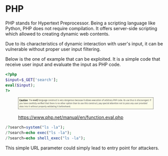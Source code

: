 # PHP

PHP stands for Hypertext Preprocessor. Being a scripting language like Python, PHP does not require compilation. It offers server-side scripting which allowed to creating dynamic web contents.&#x20;

Due to its characteristics of dynamic interaction with user's input, it can be vulnerable without proper user input filtering.

Below is the one of example that can be exploited. It is a simple code that receive user input and evaluate the input as PHP code.

```php
<?php
$input=$_GET['search'];
eval($input);
?>
```

<figure><img src=".gitbook/assets/image (9).png" alt=""><figcaption><p><a href="https://www.php.net/manual/en/function.eval.php">https://www.php.net/manual/en/function.eval.php</a></p></figcaption></figure>

```php
/?search=system("ls -la");
/?search=echo exec("ls -la");
/?search=echo shell_exec("ls -la");
```

This simple URL parameter could simply lead to entry point for attackers.&#x20;
